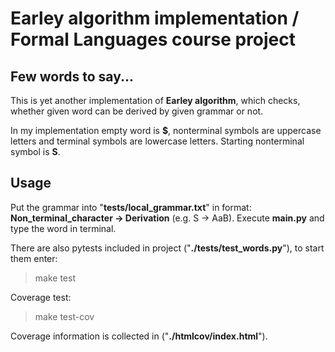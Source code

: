 # Earley algorithm implementation / Formal Languages course project
## Few words to say...
This is yet another implementation of __Earley algorithm__, which checks, whether given word can be derived by given grammar or not.

In my implementation empty word is __$__, nonterminal symbols are uppercase letters and terminal symbols are lowercase letters. Starting nonterminal symbol is __S__.
## Usage
Put the grammar into "__tests/local_grammar.txt__" in format: **Non_terminal_character -> Derivation** (e.g. S -> AaB). Execute __main.py__ and type the word in terminal.

There are also pytests included in project ("__./tests/test_words.py__"), to start them enter:

> make test

Coverage test:

> make test-cov

Coverage information is collected in ("__./htmlcov/index.html__").
